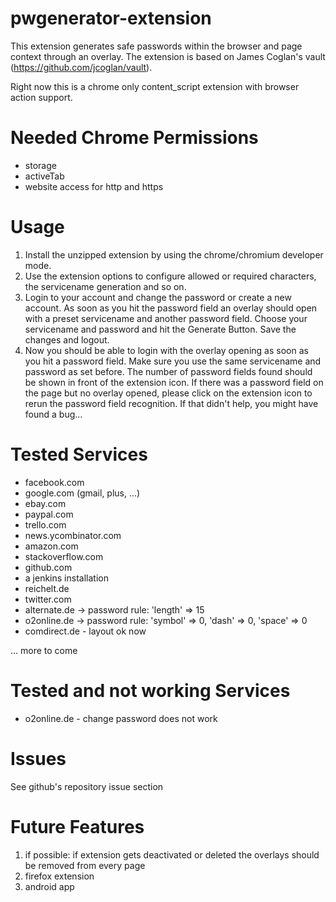 pwgenerator-extension
===========================

This extension generates safe passwords within the browser and page context through an overlay. The extension is based on James Coglan's vault (https://github.com/jcoglan/vault). 

Right now this is a chrome only content_script extension with browser action support.

Needed Chrome Permissions
=========================
* storage
* activeTab
* website access for http and https

Usage
=====
1. Install the unzipped extension by using the chrome/chromium developer mode.
2. Use the extension options to configure allowed or required characters, the servicename generation and so on.
3. Login to your account and change the password or create a new account. As soon as you hit the password field an overlay should open with a preset servicename and another password field. Choose your servicename and password and hit the Generate Button. Save the changes and logout. 
4. Now you should be able to login with the overlay opening as soon as you hit a password field. Make sure you use the same servicename and password as set before. The number of password fields found should be shown in front of the extension icon. If there was a password field on the page but no overlay opened, please click on the extension icon to rerun the password field recognition. If that didn't help, you might have found a bug... 

Tested Services
===============
* facebook.com
* google.com (gmail, plus, ...)
* ebay.com
* paypal.com
* trello.com
* news.ycombinator.com
* amazon.com
* stackoverflow.com
* github.com
* a jenkins installation
* reichelt.de
* twitter.com
* alternate.de -> password rule: 'length' => 15
* o2online.de -> password rule: 'symbol' => 0, 'dash' => 0, 'space' => 0
* comdirect.de - layout ok now

... more to come

Tested and not working Services
================================
* o2online.de - change password does not work


Issues
=======
See github's repository issue section


Future Features
======
1. if possible: if extension gets deactivated or deleted the overlays should be removed from every page
2. firefox extension
3. android app
